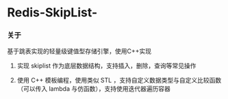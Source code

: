 # Redis-SkipList-

### 关于
基于跳表实现的轻量级键值型存储引擎，使用C++实现

1. 实现 skiplist 作为底层数据结构，支持插入，删除，查询等常见操作

2. 使用 C++ 模板编程，使用类似 STL ，支持自定义数据类型与自定义比较函数（可以传入 lambda 与仿函数），支持使用迭代器遍历容器
